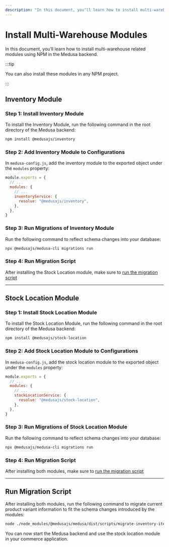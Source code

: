 ```yaml
---
description: "In this document, you’ll learn how to install multi-warehouse related modules using NPM in the Medusa backend."
---
```


# Install Multi-Warehouse Modules

In this document, you’ll learn how to install multi-warehouse related modules using NPM in the Medusa backend.

:::tip

You can also install these modules in any NPM project.

:::

## Inventory Module

### Step 1: Install Inventory Module

To install the Inventory Module, run the following command in the root directory of the Medusa backend:

```bash npm2yarn
npm install @medusajs/inventory
```

### Step 2: Add Inventory Module to Configurations

In `medusa-config.js`, add the inventory module to the exported object under the `modules` property:

```js
module.exports = {
  // ...
  modules: {
    // ...
    inventoryService: {
      resolve: "@medusajs/inventory",
    },
  },
}
```

### Step 3: Run Migrations of Inventory Module

Run the following command to reflect schema changes into your database:

```bash
npx @medusajs/medusa-cli migrations run
```

### Step 4: Run Migration Script

After installing the Stock Location module, make sure to [run the migration script](#run-migration-script)

---

## Stock Location Module

### Step 1: Install Stock Location Module

To install the Stock Location Module, run the following command in the root directory of the Medusa backend:

```bash npm2yarn
npm install @medusajs/stock-location
```

### Step 2: Add Stock Location Module to Configurations

In `medusa-config.js`, add the stock location module to the exported object under the `modules` property:

```js
module.exports = {
  // ...
  modules: {
    // ...
    stockLocationService: {
      resolve: "@medusajs/stock-location",
    },
  },
}
```

### Step 3: Run Migrations of Stock Location Module

Run the following command to reflect schema changes into your database:

```bash
npx @medusajs/medusa-cli migrations run
```

### Step 4: Run Migration Script

After installing both modules, make sure to [run the migration script](#run-migration-script)

---

## Run Migration Script

After installing both modules, run the following command to migrate current product variant information to fit the schema changes introduced by the modules:

```bash
node ./node_modules/@medusajs/medusa/dist/scripts/migrate-inventory-items.js
```

You can now start the Medusa backend and use the stock location module in your commerce application.
